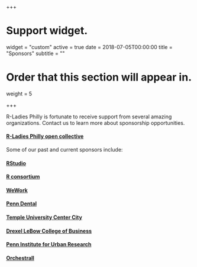 +++
# Support widget.
widget = "custom"
active = true
date = 2018-07-05T00:00:00
title = "Sponsors"
subtitle = ""
# Order that this section will appear in.
weight = 5

+++

R-Ladies Philly is fortunate to receive support from several amazing organizations. Contact us to learn more about sponsorship opportunities.

#### [R-Ladies Philly open collective](https://opencollective.com/rladies-philly)

Some of our past and current sponsors include:

#### [RStudio](https://www.rstudio.com/)

#### [R consortium](https://www.r-consortium.org/)

#### [WeWork](https://www.wework.com/)

#### [Penn Dental](https://www.dental.upenn.edu/)

#### [Temple University Center City](https://www.temple.edu/tucc/)

#### [Drexel LeBow College of Business](https://www.lebow.drexel.edu/)

#### [Penn Institute for Urban Research](https://penniur.upenn.edu/instruction/graduate/)

#### [Orchestrall](https://www.orchestrallinc.com/)

